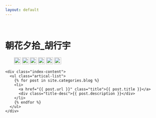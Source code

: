 ```yaml
---
layout: default
---
```


<body>
  <div class="index-wrapper">
    <div class="aside">
      <div class="info-card">
        <h1>朝花夕拾_胡行宇</h1>
        <a href="https://www.douban.com/people/83097413/" target="_blank"><img src="https://www.douban.com/favicon.ico" alt="" width="22"/></a>
        <a href="https://www.zhihu.com/people/hu-xing-yu-94" target="_blank"><img src="https://www.zhihu.com/favicon.ico" alt="" width="22"/></a>
        <a href="http://steamcommunity.com/id/huxingyu/" target="_blank"><img src="http://store.steampowered.com/favicon.ico" alt="" width="22"/></a>
        <a href="http://codeforces.com/profile/huxingyu1996" target="_blank"><img src="http://codeforces.com/favicon.ico" alt="" width="22"/></a>
        <a href="https://github.com/Huxingyu" target="_blank"><img src="https://github.com/favicon.ico" alt="" width="22"/></a>
        <a href="http://dblp.uni-trier.de/" target="_blank"><img src="http://dblp.uni-trier.de/img/favicon.ico" alt="" width="22"/></a>
      </div>
      <div id="particles-js"></div>
    </div>

    <div class="index-content">
      <ul class="artical-list">
        {% for post in site.categories.blog %}
        <li>
          <a href="{{ post.url }}" class="title">{{ post.title }}</a>
          <div class="title-desc">{{ post.description }}</div>
        </li>
        {% endfor %}
      </ul>
    </div>
  </div>
  
  <script src="http://cdn.jsdelivr.net/particles.js/2.0.0/particles.min.js"></script>
  <script>
    particlesJS("particles-js", {"particles":{"number":{"value":160,"density":{"enable":true,"value_area":800}},"color":{"value":"#ffffff"},"shape":{"type":"circle","stroke":{"width":0,"color":"#000000"},"polygon":{"nb_sides":5},"image":{"src":"img/github.svg","width":100,"height":100}},"opacity":{"value":1,"random":true,"anim":{"enable":true,"speed":1,"opacity_min":0,"sync":false}},"size":{"value":3,"random":true,"anim":{"enable":false,"speed":4,"size_min":0.3,"sync":false}},"line_linked":{"enable":true,"distance":150,"color":"#ffffff","opacity":0.4,"width":1},"move":{"enable":true,"speed":1,"direction":"none","random":true,"straight":false,"out_mode":"out","bounce":false,"attract":{"enable":false,"rotateX":600,"rotateY":600}}},"interactivity":{"detect_on":"canvas","events":{"onhover":{"enable":true,"mode":"bubble"},"onclick":{"enable":true,"mode":"repulse"},"resize":true},"modes":{"grab":{"distance":400,"line_linked":{"opacity":1}},"bubble":{"distance":250,"size":0,"duration":2,"opacity":0,"speed":3},"repulse":{"distance":400,"duration":0.4},"push":{"particles_nb":4},"remove":{"particles_nb":2}}},"retina_detect":true})
</script>
<script type="text/x-mathjax-config">
MathJax.Hub.Config({
  tex2jax: {inlineMath: [['$','$'], ['\\(','\\)']]}
});
</script>
<script type="text/javascript"
   src="http://cdn.mathjax.org/mathjax/latest/MathJax.js?config=TeX-AMS-MML_HTMLorMML">
</script>

</body>
